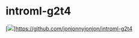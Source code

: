 # introml-g2t4
[<img src="https://deepnote.com/buttons/launch-in-deepnote.svg">]https://github.com/jonjonnyjonjon/introml-g2t4
